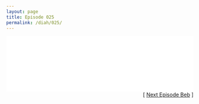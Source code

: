 ```yaml
---
layout: page
title: Episode 025
permalink: /diah/025/
---
```


<iframe allowfullscreen="true" frameborder="0" style="width:100%;" marginheight="0" marginwidth="0" mozallowfullscreen="true" scrolling="NO" src="//gdriveplayer.us/embed2.php?link=0loPM530N9RFbj06tEmuVQ%252BWdNIKsh7BrILc150LwygzUJM0KOzvfi%252FxtNia6GDKFwQX5N4bqVKhqEFBzvXvwosLby%252BpDpbH3h6yK7JSe97967Rb8aJyaHyROC1R5n9axavrlu%252FJjHhLekOcjZrl%252B6ujyOXfPDeATSDbcbzxtZsbvPZx9n3RT3GQsgFPy2IT9sDNV4FC8%252BOBFXK1VdNEY5&amp;no_adult=yes" webkitallowfullscreen="true"></iframe>

<div align="right">[ <a href="/diah/026/">Next Episode Beb</a> ]</div>

